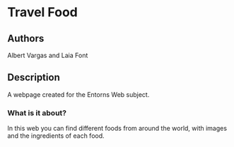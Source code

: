 # Travel Food
## Authors
Albert Vargas and Laia Font
## Description
A webpage created for the Entorns Web subject.
### What is it about?
In this web you can find different foods from around the world, with images and the ingredients of each food.
